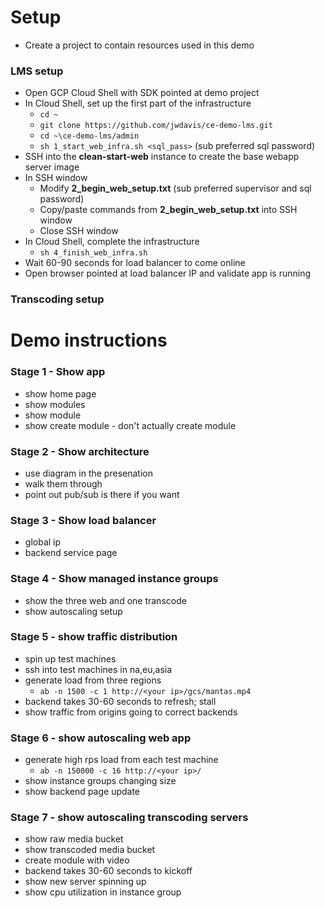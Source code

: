 # Setup

* Create a project to contain resources used in this demo

### LMS setup
* Open GCP Cloud Shell with SDK pointed at demo project
* In Cloud Shell, set up the first part of the infrastructure
	* `cd ~`
	* `git clone https://github.com/jwdavis/ce-demo-lms.git`
	* `cd ~\ce-demo-lms/admin`
	* `sh 1_start_web_infra.sh <sql_pass>` (sub preferred sql password)
* SSH into the **clean-start-web** instance to create the base webapp server image
* In SSH window
	* Modify **2_begin_web_setup.txt** (sub preferred supervisor and sql password)
	* Copy/paste commands from **2_begin_web_setup.txt** into SSH window
	* Close SSH window
* In Cloud Shell, complete the infrastructure
	* `sh 4_finish_web_infra.sh`
* Wait 60-90 seconds for load balancer to come online
* Open browser pointed at load balancer IP and validate app is running

### Transcoding setup


# Demo instructions

### Stage 1 - Show app
* show home page
* show modules
* show module
* show create module - don't actually create module

### Stage 2 - Show architecture
* use diagram in the presenation
* walk them through
* point out pub/sub is there if you want

### Stage 3 - Show load balancer
* global ip
* backend service page

### Stage 4 - Show managed instance groups
* show the three web and one transcode
* show autoscaling setup

### Stage 5 - show traffic distribution
* spin up test machines
* ssh into test machines in na,eu,asia
* generate load from three regions
	* `ab -n 1500 -c 1 http://<your ip>/gcs/mantas.mp4`
* backend takes 30-60 seconds to refresh; stall
* show traffic from origins going to correct backends

### Stage 6 - show autoscaling web app
* generate high rps load from each test machine
	* `ab -n 150000 -c 16 http://<your ip>/`
* show instance groups changing size
* show backend page update

### Stage 7 - show autoscaling transcoding servers
* show raw media bucket
* show transcoded media bucket
* create module with video
* backend takes 30-60 seconds to kickoff
* show new server spinning up
* show cpu utilization in instance group

